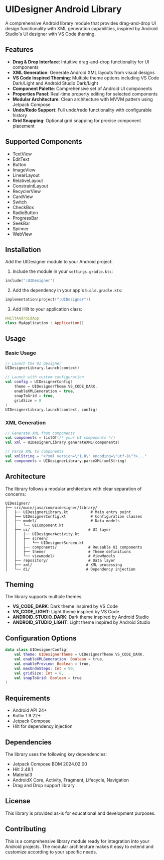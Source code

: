 # UIDesigner Android Library

A comprehensive Android library module that provides drag-and-drop UI design functionality with XML generation capabilities, inspired by Android Studio's UI designer with VS Code theming.

## Features

- **Drag & Drop Interface**: Intuitive drag-and-drop functionality for UI components
- **XML Generation**: Generate Android XML layouts from visual designs
- **VS Code Inspired Theming**: Multiple theme options including VS Code Dark/Light and Android Studio Dark/Light
- **Component Palette**: Comprehensive set of Android UI components
- **Properties Panel**: Real-time property editing for selected components
- **Modular Architecture**: Clean architecture with MVVM pattern using Jetpack Compose
- **Undo/Redo Support**: Full undo/redo functionality with configurable history
- **Grid Snapping**: Optional grid snapping for precise component placement

## Supported Components

- TextView
- EditText
- Button
- ImageView
- LinearLayout
- RelativeLayout
- ConstraintLayout
- RecyclerView
- CardView
- Switch
- CheckBox
- RadioButton
- ProgressBar
- SeekBar
- Spinner
- WebView

## Installation

Add the UIDesigner module to your Android project:

1. Include the module in your `settings.gradle.kts`:
```kotlin
include(":UIDesigner")
```

2. Add the dependency in your app's `build.gradle.kts`:
```kotlin
implementation(project(":UIDesigner"))
```

3. Add Hilt to your application class:
```kotlin
@HiltAndroidApp
class MyApplication : Application()
```

## Usage

### Basic Usage

```kotlin
// Launch the UI Designer
UIDesignerLibrary.launch(context)

// Launch with custom configuration
val config = UIDesignerConfig(
    theme = UIDesignerTheme.VS_CODE_DARK,
    enableXMLGeneration = true,
    snapToGrid = true,
    gridSize = 8
)
UIDesignerLibrary.launch(context, config)
```

### XML Generation

```kotlin
// Generate XML from components
val components = listOf(/* your UI components */)
val xml = UIDesignerLibrary.generateXML(components)

// Parse XML to components
val xmlString = "<?xml version=\"1.0\" encoding=\"utf-8\"?>..."
val components = UIDesignerLibrary.parseXML(xmlString)
```

## Architecture

The library follows a modular architecture with clear separation of concerns:

```
UIDesigner/
├── src/main/java/com/uidesigner/library/
│   ├── UIDesignerLibrary.kt          # Main entry point
│   ├── UIDesignerConfig.kt           # Configuration classes
│   ├── model/                        # Data models
│   │   └── UIComponent.kt
│   ├── ui/                          # UI layer
│   │   ├── UIDesignerActivity.kt
│   │   ├── screen/
│   │   │   └── UIDesignerScreen.kt
│   │   ├── components/              # Reusable UI components
│   │   ├── theme/                   # Theme definitions
│   │   └── viewmodel/               # ViewModels
│   ├── repository/                  # Data layer
│   ├── xml/                        # XML processing
│   └── di/                         # Dependency injection
```

## Theming

The library supports multiple themes:

- **VS_CODE_DARK**: Dark theme inspired by VS Code
- **VS_CODE_LIGHT**: Light theme inspired by VS Code  
- **ANDROID_STUDIO_DARK**: Dark theme inspired by Android Studio
- **ANDROID_STUDIO_LIGHT**: Light theme inspired by Android Studio

## Configuration Options

```kotlin
data class UIDesignerConfig(
    val theme: UIDesignerTheme = UIDesignerTheme.VS_CODE_DARK,
    val enableXMLGeneration: Boolean = true,
    val enablePreview: Boolean = true,
    val maxUndoSteps: Int = 50,
    val gridSize: Int = 8,
    val snapToGrid: Boolean = true
)
```

## Requirements

- Android API 24+
- Kotlin 1.9.22+
- Jetpack Compose
- Hilt for dependency injection

## Dependencies

The library uses the following key dependencies:

- Jetpack Compose BOM 2024.02.00
- Hilt 2.48.1
- Material3
- AndroidX Core, Activity, Fragment, Lifecycle, Navigation
- Drag and Drop support library

## License

This library is provided as-is for educational and development purposes.

## Contributing

This is a comprehensive library module ready for integration into your Android projects. The modular architecture makes it easy to extend and customize according to your specific needs.
